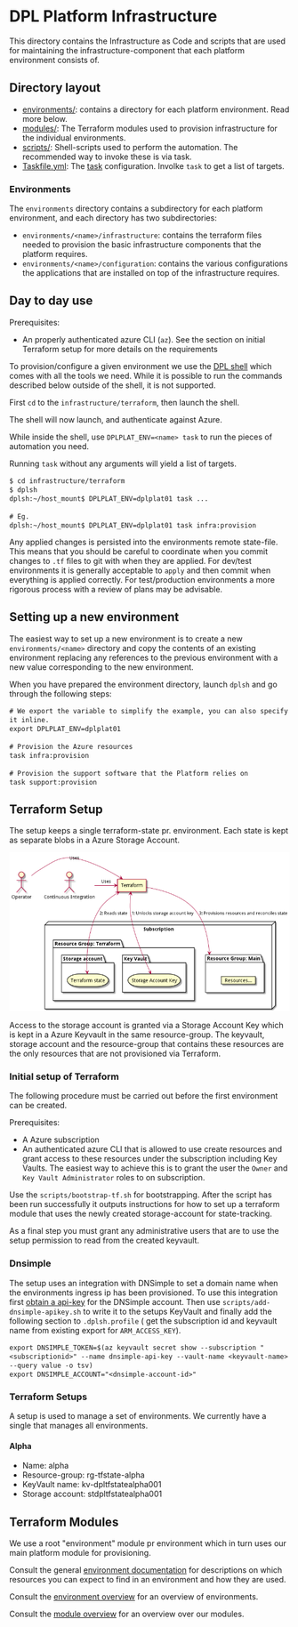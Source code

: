 # DPL Platform Infrastructure
This directory contains the Infrastructure as Code and scripts that are used
for maintaining the infrastructure-component that each platform environment
consists of.

## Directory layout
* [environments/](environments): contains a directory for each platform environment. Read more
  below.
* [modules/](modules): The Terraform modules used to provision infrastructure for the
  individual environments.
* [scripts/](scripts): Shell-scripts used to perform the automation. The recommended way
   to invoke these is via task.
* [Taskfile.yml](Taskfile.yml): The [task](https://taskfile.dev) configuration. Involke `task`
  to get a list of targets.

### Environments
The `environments` directory contains a subdirectory for each platform
environment, and each directory has two subdirectories:
* `environments/<name>/infrastructure`: contains the terraform files needed to
   provision the basic infrastructure components that the platform requires.
* `environments/<name>/configuration`: contains the various configurations the
  applications that are installed on top of the infrastructure requires.

## Day to day use

Prerequisites:
* An properly authenticated azure CLI (`az`). See the section on initial
  Terraform setup for more details on the requirements

To provision/configure a given environment we use the [DPL shell](../../../dpl-platform/tools/dplsh)
which comes with all the tools we need. While it is possible to run the
commands described below outside of the shell, it is not supported.

First `cd` to the `infrastructure/terraform`, then launch the shell.

The shell will now launch, and authenticate against Azure.

While inside the shell, use `DPLPLAT_ENV=<name> task` to run the pieces of
automation you need.

Running `task` without any arguments will yield a list of targets.

```shell
$ cd infrastructure/terraform
$ dplsh
dplsh:~/host_mount$ DPLPLAT_ENV=dplplat01 task ...

# Eg.
dplsh:~/host_mount$ DPLPLAT_ENV=dplplat01 task infra:provision
```

Any applied changes is persisted into the environments remote state-file. This
means that you should be careful to coordinate when you commit changes to
`.tf` files to git with when they are applied. For dev/test environments it is
generally acceptable to `apply` and then commit when everything is applied
correctly. For test/production environments a more rigorous process with a
review of plans may be advisable.

## Setting up a new environment

The easiest way to set up a new environment is to create a new `environments/<name>`
directory and copy the contents of an existing environment replacing any
references to the previous environment with a new value corresponding to the new
environment.

When you have prepared the environment directory, launch `dplsh` and go through
the following steps:

```shell
# We export the variable to simplify the example, you can also specify it inline.
export DPLPLAT_ENV=dplplat01

# Provision the Azure resources
task infra:provision

# Provision the support software that the Platform relies on
task support:provision
```

## Terraform Setup
The setup keeps a single terraform-state pr. environment. Each state is kept as
separate blobs in a Azure Storage Account.

![](../../documentation/diagrams/render-png/terraform_overview.png)

Access to the storage account is granted via a Storage Account Key which is
kept in a Azure Keyvault in the same resource-group. The keyvault, storage account
and the resource-group that contains these resources are the only resources
that are not provisioned via Terraform.

### Initial setup of Terraform
The following procedure must be carried out before the first environment can be
created.

Prerequisites:

- A Azure subscription
- An authenticated azure CLI that is allowed to use create resources and grant
  access to these resources under the subscription including Key Vaults.
  The easiest way to achieve this is to grant the user the `Owner` and `Key Vault Administrator`
  roles to on subscription.

Use the `scripts/bootstrap-tf.sh` for bootstrapping. After the script has been
run successfully it outputs instructions for how to set up a terraform module
that uses the newly created storage-account for state-tracking.

As a final step you must grant any administrative users that are to use the setup
permission to read from the created keyvault.

### Dnsimple

The setup uses an integration with DNSimple to set a domain name when the
environments ingress ip has been provisioned. To use this integration first
[obtain a api-key](https://support.dnsimple.com/articles/api-access-token/) for
the DNSimple account. Then use `scripts/add-dnsimple-apikey.sh` to write it to
the setups KeyVault and finally add the following section to `.dplsh.profile` (
get the subscription id and keyvault name from existing export for `ARM_ACCESS_KEY`).

```shell
export DNSIMPLE_TOKEN=$(az keyvault secret show --subscription "<subscriptionid>" --name dnsimple-api-key --vault-name <keyvault-name> --query value -o tsv)
export DNSIMPLE_ACCOUNT="<dnsimple-account-id>"
```
### Terraform Setups

A setup is used to manage a set of environments. We currently have a single that
manages all environments.

#### Alpha

- Name: alpha
- Resource-group: rg-tfstate-alpha
- KeyVault name: kv-dpltfstatealpha001
- Storage account: stdpltfstatealpha001

## Terraform Modules

We use a root "environment" module pr environment which in turn uses our main
platform module for provisioning.

Consult the general [environment documentation](../../documentation/platform-environment.md)
for descriptions on which resources you can expect to find in an environment and
how they are used.

Consult the [environment overview](environments/README.md) for an overview of
environments.

Consult the [module overview](modules/README.md) for an overview over our
modules.
